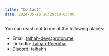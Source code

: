 ```yaml
---
title: "Contact"
date: 2024-05-16T10:28:10+03:00
---
```


You can reach out to me at the following places:
- Email: [talhah-dev@proton.me](mailto:talhah-dev[@]proton.me)
- LinkedIn: [Talhah-Peerbhai](https://linkedin.com/in/talhah-peerbhai)
- Discord: [talhahh](https://discordapp.com/users/340214223814656032)


